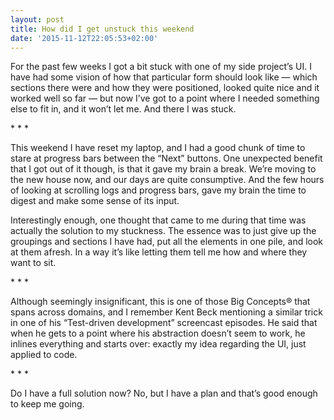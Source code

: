 ```yaml
---
layout: post
title: How did I get unstuck this weekend
date: '2015-11-12T22:05:53+02:00'
---
```

For the past few weeks I got a bit stuck with one of my side project’s
UI. I have had some vision of how that particular form should look like
— which sections there were and how they were positioned, looked quite
nice and it worked well so far — but now I’ve got to a point where I
needed something else to fit in, and it won’t let me. And there I was
stuck.

\*  *  *

This weekend I have reset my laptop, and I had a good chunk of time to
stare at progress bars between the “Next” buttons. One unexpected
benefit that I got out of it though, is that it gave my brain a break.
We’re moving to the new house now, and our days are quite consumptive.
And the few hours of looking at scrolling logs and progress bars, gave
my brain the time to digest and make some sense of its input.

Interestingly enough, one thought that came to me during that time was
actually the solution to my stuckness. The essence was to just give up
the groupings and sections I have had, put all the elements in one pile,
and look at them afresh. In a way it’s like letting them tell me how and
where they want to sit.

\* * *

Although seemingly insignificant, this is one of those Big Concepts®
that spans across domains, and I remember Kent Beck mentioning a similar
trick in one of his “Test-driven development” screencast episodes. He
said that when he gets to a point where his abstraction doesn’t seem to
work, he inlines everything and starts over: exactly my idea regarding
the UI, just applied to code.

\* * *

Do I have a full solution now? No, but I have a plan and that’s good
enough to keep me going.
